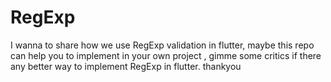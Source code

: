 # RegExp

I wanna to share how we use RegExp validation in flutter, maybe this repo can help you to implement in your own project , gimme some critics if there any better way to implement RegExp in flutter. thankyou

